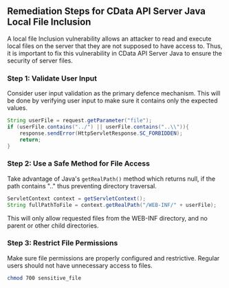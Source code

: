 

## Remediation Steps for CData API Server Java Local File Inclusion

A local file Inclusion vulnerability allows an attacker to read and execute local files on the server that they are not supposed to have access to. Thus, it is important to fix this vulnerability in CData API Server Java to ensure the security of server files.

### Step 1: Validate User Input

Consider user input validation as the primary defence mechanism. This will be done by verifying user input to make sure it contains only the expected values.

```java
String userFile = request.getParameter("file");
if (userFile.contains("../") || userFile.contains("..\\")){
    response.sendError(HttpServletResponse.SC_FORBIDDEN);
    return;
}
```

### Step 2: Use a Safe Method for File Access

Take advantage of Java's `getRealPath()` method which returns null, if the path contains ".." thus preventing directory traversal.

```java
ServletContext context = getServletContext();
String fullPathToFile = context.getRealPath("/WEB-INF/" + userFile);
```
This will only allow requested files from the WEB-INF directory, and no parent or other child directories.

### Step 3: Restrict File Permissions

Make sure file permissions are properly configured and restrictive. Regular users should not have unnecessary access to files.

```bash
chmod 700 sensitive_file
```